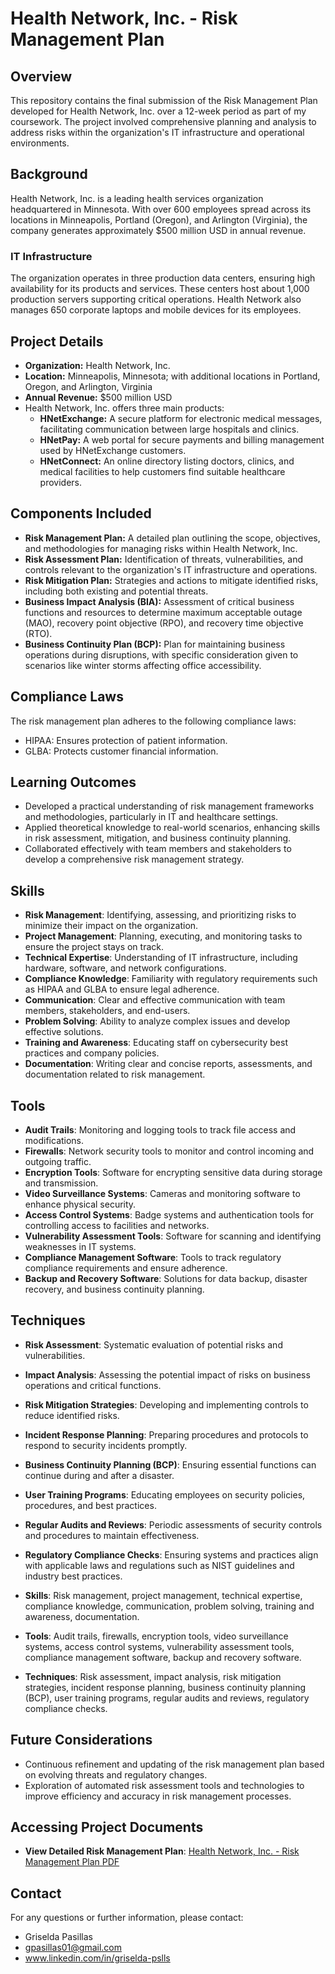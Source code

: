 #  Health Network, Inc. - Risk Management Plan

## Overview
This repository contains the final submission of the Risk Management Plan developed for Health Network, Inc. over a 12-week period as part of my coursework. The project involved comprehensive planning and analysis to address risks within the organization's IT infrastructure and operational environments.

## Background
Health Network, Inc. is a leading health services organization headquartered in Minnesota. With over 600 employees spread across its locations in Minneapolis, Portland (Oregon), and Arlington (Virginia), the company generates approximately $500 million USD in annual revenue.

### IT Infrastructure
The organization operates in three production data centers, ensuring high availability for its products and services. These centers host about 1,000 production servers supporting critical operations. Health Network also manages 650 corporate laptops and mobile devices for its employees.

## Project Details
- **Organization:** Health Network, Inc.
- **Location:** Minneapolis, Minnesota; with additional locations in Portland, Oregon, and Arlington, Virginia
- **Annual Revenue:** $500 million USD
- Health Network, Inc. offers three main products:
  - **HNetExchange:** A secure platform for electronic medical messages, facilitating communication between large hospitals and clinics.
  - **HNetPay:** A web portal for secure payments and billing management used by HNetExchange customers.
  - **HNetConnect:** An online directory listing doctors, clinics, and medical facilities to help customers find suitable healthcare providers.
  
## Components Included
- **Risk Management Plan:** A detailed plan outlining the scope, objectives, and methodologies for managing risks within Health Network, Inc.
- **Risk Assessment Plan:** Identification of threats, vulnerabilities, and controls relevant to the organization's IT infrastructure and operations.
- **Risk Mitigation Plan:** Strategies and actions to mitigate identified risks, including both existing and potential threats.
- **Business Impact Analysis (BIA):** Assessment of critical business functions and resources to determine maximum acceptable outage (MAO), recovery point objective (RPO), and recovery time objective (RTO).
- **Business Continuity Plan (BCP):** Plan for maintaining business operations during disruptions, with specific consideration given to scenarios like winter storms affecting office accessibility.

## Compliance Laws
The risk management plan adheres to the following compliance laws:
-	HIPAA: Ensures protection of patient information.
-	GLBA: Protects customer financial information.

## Learning Outcomes
- Developed a practical understanding of risk management frameworks and methodologies, particularly in IT and healthcare settings.
- Applied theoretical knowledge to real-world scenarios, enhancing skills in risk assessment, mitigation, and business continuity planning.
- Collaborated effectively with team members and stakeholders to develop a comprehensive risk management strategy.

## Skills
- **Risk Management**: Identifying, assessing, and prioritizing risks to minimize their impact on the organization.
- **Project Management**: Planning, executing, and monitoring tasks to ensure the project stays on track.
- **Technical Expertise**: Understanding of IT infrastructure, including hardware, software, and network configurations.
- **Compliance Knowledge**: Familiarity with regulatory requirements such as HIPAA and GLBA to ensure legal adherence.
- **Communication**: Clear and effective communication with team members, stakeholders, and end-users.
- **Problem Solving**: Ability to analyze complex issues and develop effective solutions.
- **Training and Awareness**: Educating staff on cybersecurity best practices and company policies.
- **Documentation**: Writing clear and concise reports, assessments, and documentation related to risk management.

## Tools
- **Audit Trails**: Monitoring and logging tools to track file access and modifications.
- **Firewalls**: Network security tools to monitor and control incoming and outgoing traffic.
- **Encryption Tools**: Software for encrypting sensitive data during storage and transmission.
- **Video Surveillance Systems**: Cameras and monitoring software to enhance physical security.
- **Access Control Systems**: Badge systems and authentication tools for controlling access to facilities and networks.
- **Vulnerability Assessment Tools**: Software for scanning and identifying weaknesses in IT systems.
- **Compliance Management Software**: Tools to track regulatory compliance requirements and ensure adherence.
- **Backup and Recovery Software**: Solutions for data backup, disaster recovery, and business continuity planning.

## Techniques
- **Risk Assessment**: Systematic evaluation of potential risks and vulnerabilities.
- **Impact Analysis**: Assessing the potential impact of risks on business operations and critical functions.
- **Risk Mitigation Strategies**: Developing and implementing controls to reduce identified risks.
- **Incident Response Planning**: Preparing procedures and protocols to respond to security incidents promptly.
- **Business Continuity Planning (BCP)**: Ensuring essential functions can continue during and after a disaster.
- **User Training Programs**: Educating employees on security policies, procedures, and best practices.
- **Regular Audits and Reviews**: Periodic assessments of security controls and procedures to maintain effectiveness.
- **Regulatory Compliance Checks**: Ensuring systems and practices align with applicable laws and regulations such as NIST guidelines and industry best practices.

- **Skills**: Risk management, project management, technical expertise, compliance knowledge, communication, problem solving, training and awareness, documentation.
- **Tools**: Audit trails, firewalls, encryption tools, video surveillance systems, access control systems, vulnerability assessment tools, compliance management software, backup and recovery software.
- **Techniques**: Risk assessment, impact analysis, risk mitigation strategies, incident response planning, business continuity planning (BCP), user training programs, regular audits and reviews, regulatory compliance checks.
  
## Future Considerations
- Continuous refinement and updating of the risk management plan based on evolving threats and regulatory changes.
- Exploration of automated risk assessment tools and technologies to improve efficiency and accuracy in risk management processes.

 ## Accessing Project Documents
 - **View Detailed Risk Management Plan**:  [Health Network, Inc. - Risk Management Plan PDF](https://github.com/gpasillas01/CyberSec-Projects-/raw/main/Risk%20Management%20Plan/Risk%20Management%20Plan%20-%20Health%20Network%20INC) 

## Contact
 For any questions or further information, please contact: 
 - Griselda Pasillas
 - gpasillas01@gmail.com
 - www.linkedin.com/in/griselda-pslls
